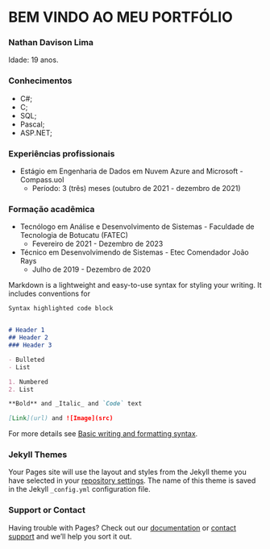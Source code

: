 # BEM VINDO AO MEU PORTFÓLIO
### Nathan Davison Lima
Idade: 19 anos.

### Conhecimentos
- C#;
- C;
- SQL;
- Pascal;
- ASP.NET;

### Experiências profissionais
- Estágio em Engenharia de Dados em Nuvem Azure and Microsoft - Compass.uol
  - Período: 3 (três) meses (outubro de 2021 - dezembro de 2021)

### Formação acadêmica
- Tecnólogo em Análise e Desenvolvimento de Sistemas - Faculdade de Tecnologia de Botucatu (FATEC)
  - Fevereiro de 2021 - Dezembro de 2023
- Técnico em Desenvolvimendo de Sistemas - Etec Comendador João Rays
  - Julho de 2019 - Dezembro de 2020

Markdown is a lightweight and easy-to-use syntax for styling your writing. It includes conventions for

```markdown
Syntax highlighted code block


# Header 1
## Header 2
### Header 3

- Bulleted
- List

1. Numbered
2. List

**Bold** and _Italic_ and `Code` text

[Link](url) and ![Image](src)
```

For more details see [Basic writing and formatting syntax](https://docs.github.com/en/github/writing-on-github/getting-started-with-writing-and-formatting-on-github/basic-writing-and-formatting-syntax).

### Jekyll Themes

Your Pages site will use the layout and styles from the Jekyll theme you have selected in your [repository settings](https://github.com/NathanDavisonLima/PortfolioNathanLima/settings/pages). The name of this theme is saved in the Jekyll `_config.yml` configuration file.

### Support or Contact

Having trouble with Pages? Check out our [documentation](https://docs.github.com/categories/github-pages-basics/) or [contact support](https://support.github.com/contact) and we’ll help you sort it out.

